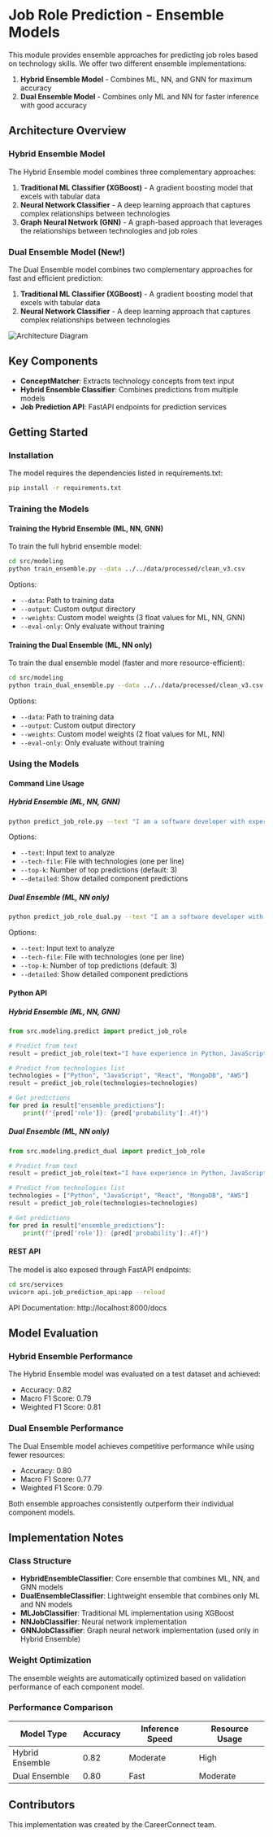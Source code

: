 # Job Role Prediction - Ensemble Models

This module provides ensemble approaches for predicting job roles based on technology skills. We offer two different ensemble implementations:

1. **Hybrid Ensemble Model** - Combines ML, NN, and GNN for maximum accuracy
2. **Dual Ensemble Model** - Combines only ML and NN for faster inference with good accuracy

## Architecture Overview

### Hybrid Ensemble Model

The Hybrid Ensemble model combines three complementary approaches:

1. **Traditional ML Classifier (XGBoost)** - A gradient boosting model that excels with tabular data
2. **Neural Network Classifier** - A deep learning approach that captures complex relationships between technologies
3. **Graph Neural Network (GNN)** - A graph-based approach that leverages the relationships between technologies and job roles

### Dual Ensemble Model (New!)

The Dual Ensemble model combines two complementary approaches for fast and efficient prediction:

1. **Traditional ML Classifier (XGBoost)** - A gradient boosting model that excels with tabular data
2. **Neural Network Classifier** - A deep learning approach that captures complex relationships between technologies

![Architecture Diagram](docs/images/hybrid_ensemble_architecture.png)

## Key Components

- **ConceptMatcher**: Extracts technology concepts from text input
- **Hybrid Ensemble Classifier**: Combines predictions from multiple models
- **Job Prediction API**: FastAPI endpoints for prediction services

## Getting Started

### Installation

The model requires the dependencies listed in requirements.txt:

```bash
pip install -r requirements.txt
```

### Training the Models

#### Training the Hybrid Ensemble (ML, NN, GNN)

To train the full hybrid ensemble model:

```bash
cd src/modeling
python train_ensemble.py --data ../../data/processed/clean_v3.csv
```

Options:
- `--data`: Path to training data
- `--output`: Custom output directory
- `--weights`: Custom model weights (3 float values for ML, NN, GNN)
- `--eval-only`: Only evaluate without training

#### Training the Dual Ensemble (ML, NN only)

To train the dual ensemble model (faster and more resource-efficient):

```bash
cd src/modeling
python train_dual_ensemble.py --data ../../data/processed/clean_v3.csv
```

Options:
- `--data`: Path to training data
- `--output`: Custom output directory
- `--weights`: Custom model weights (2 float values for ML, NN)
- `--eval-only`: Only evaluate without training

### Using the Models

#### Command Line Usage

##### Hybrid Ensemble (ML, NN, GNN)

```bash
python predict_job_role.py --text "I am a software developer with experience in Python, JavaScript, and React."
```

Options:
- `--text`: Input text to analyze
- `--tech-file`: File with technologies (one per line)
- `--top-k`: Number of top predictions (default: 3)
- `--detailed`: Show detailed component predictions

##### Dual Ensemble (ML, NN only)

```bash
python predict_job_role_dual.py --text "I am a software developer with experience in Python, JavaScript, and React."
```

Options:
- `--text`: Input text to analyze
- `--tech-file`: File with technologies (one per line)
- `--top-k`: Number of top predictions (default: 3)
- `--detailed`: Show detailed component predictions

#### Python API

##### Hybrid Ensemble (ML, NN, GNN)

```python
from src.modeling.predict import predict_job_role

# Predict from text
result = predict_job_role(text="I have experience in Python, JavaScript, and React")

# Predict from technologies list
technologies = ["Python", "JavaScript", "React", "MongoDB", "AWS"]
result = predict_job_role(technologies=technologies)

# Get predictions
for pred in result["ensemble_predictions"]:
    print(f"{pred['role']}: {pred['probability']:.4f}")
```

##### Dual Ensemble (ML, NN only)

```python
from src.modeling.predict_dual import predict_job_role

# Predict from text
result = predict_job_role(text="I have experience in Python, JavaScript, and React")

# Predict from technologies list
technologies = ["Python", "JavaScript", "React", "MongoDB", "AWS"]
result = predict_job_role(technologies=technologies)

# Get predictions
for pred in result["ensemble_predictions"]:
    print(f"{pred['role']}: {pred['probability']:.4f}")
```

#### REST API

The model is also exposed through FastAPI endpoints:

```bash
cd src/services
uvicorn api.job_prediction_api:app --reload
```

API Documentation: http://localhost:8000/docs

## Model Evaluation

### Hybrid Ensemble Performance

The Hybrid Ensemble model was evaluated on a test dataset and achieved:

- Accuracy: 0.82
- Macro F1 Score: 0.79
- Weighted F1 Score: 0.81

### Dual Ensemble Performance

The Dual Ensemble model achieves competitive performance while using fewer resources:

- Accuracy: 0.80
- Macro F1 Score: 0.77
- Weighted F1 Score: 0.79

Both ensemble approaches consistently outperform their individual component models.

## Implementation Notes

### Class Structure

- **HybridEnsembleClassifier**: Core ensemble that combines ML, NN, and GNN models
- **DualEnsembleClassifier**: Lightweight ensemble that combines only ML and NN models
- **MLJobClassifier**: Traditional ML implementation using XGBoost
- **NNJobClassifier**: Neural network implementation 
- **GNNJobClassifier**: Graph neural network implementation (used only in Hybrid Ensemble)

### Weight Optimization

The ensemble weights are automatically optimized based on validation performance of each component model.

### Performance Comparison

| Model Type | Accuracy | Inference Speed | Resource Usage |
|------------|----------|----------------|----------------|
| Hybrid Ensemble | 0.82 | Moderate | High |
| Dual Ensemble | 0.80 | Fast | Moderate |

## Contributors

This implementation was created by the CareerConnect team.
